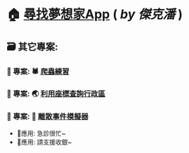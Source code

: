 # 🏠 [尋找夢想家App](https://share.streamlit.io/ssp6258/house_app/main/app.py) ( *by 傑克潘* )


## 🗃️ 其它專案:
### 📌 專案: 🕷️ [爬蟲練習](https://tw-stock.streamlit.app/) 
### 📌 專案: 🌏 [利用座標查詢行政區](https://ssp6258-use-conda-env-geopandas-25ytkj.streamlit.app/)
### 📌 專案: 🎲 [離散事件模擬器](https://ssp6258-des-app-app-qdgbyz.streamlit.app/)
- 🏥應用: 急診很忙~
- 🛒應用: 請支援收銀~

